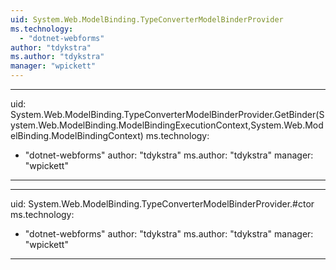 ```yaml
---
uid: System.Web.ModelBinding.TypeConverterModelBinderProvider
ms.technology: 
  - "dotnet-webforms"
author: "tdykstra"
ms.author: "tdykstra"
manager: "wpickett"
---
```


---
uid: System.Web.ModelBinding.TypeConverterModelBinderProvider.GetBinder(System.Web.ModelBinding.ModelBindingExecutionContext,System.Web.ModelBinding.ModelBindingContext)
ms.technology: 
  - "dotnet-webforms"
author: "tdykstra"
ms.author: "tdykstra"
manager: "wpickett"
---

---
uid: System.Web.ModelBinding.TypeConverterModelBinderProvider.#ctor
ms.technology: 
  - "dotnet-webforms"
author: "tdykstra"
ms.author: "tdykstra"
manager: "wpickett"
---
